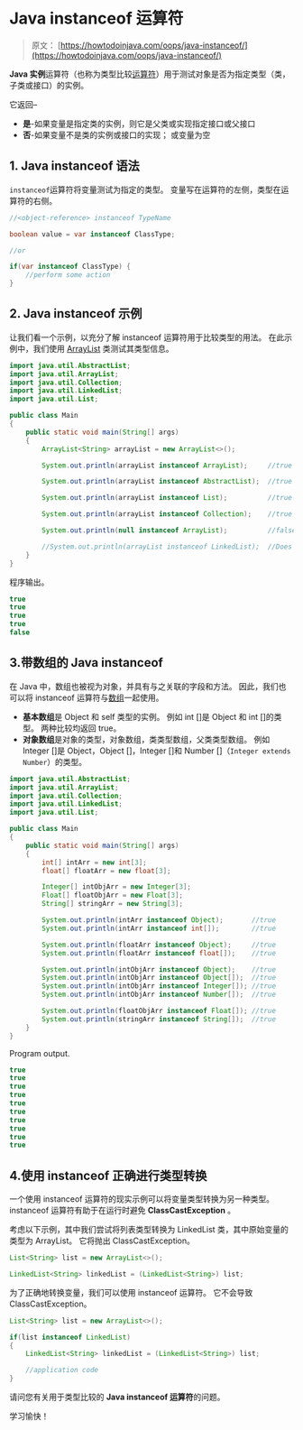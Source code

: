 # Java instanceof 运算符

> 原文： [https://howtodoinjava.com/oops/java-instanceof/](https://howtodoinjava.com/oops/java-instanceof/)

**Java 实例**运算符（也称为类型比较[运算符](https://howtodoinjava.com/java/basics/operators-in-java/)）用于测试对象是否为指定类型（类，子类或接口）的实例。

它返回–

*   **是**-如果变量是指定类的实例，则它是父类或实现指定接口或父接口
*   **否**-如果变量不是类的实例或接口的实现； 或变量为空

## 1\. Java instanceof 语法

`instanceof`运算符将变量测试为指定的类型。 变量写在运算符的左侧，类型在运算符的右侧。

```java
//<object-reference> instanceof TypeName

boolean value = var instanceof ClassType;

//or

if(var instanceof ClassType) {
	//perform some action
}

```

## 2\. Java instanceof 示例

让我们看一个示例，以充分了解 instanceof 运算符用于比较类型的用法。 在此示例中，我们使用 [ArrayList](https://howtodoinjava.com/java-arraylist/) 类测试其类型信息。

```java
import java.util.AbstractList;
import java.util.ArrayList;
import java.util.Collection;
import java.util.LinkedList;
import java.util.List;

public class Main 
{
	public static void main(String[] args) 
	{
		ArrayList<String> arrayList = new ArrayList<>();

		System.out.println(arrayList instanceof ArrayList);		//true

		System.out.println(arrayList instanceof AbstractList);	//true

		System.out.println(arrayList instanceof List);			//true

		System.out.println(arrayList instanceof Collection);	//true

		System.out.println(null instanceof ArrayList);			//false

		//System.out.println(arrayList instanceof LinkedList);	//Does not compile
	}
}

```

程序输出。

```java
true
true
true
true
false

```

## 3.带数组的 Java instanceof

在 Java 中，数组也被视为对象，并具有与之关联的字段和方法。 因此，我们也可以将 instanceof 运算符与[数组](https://howtodoinjava.com/java-array/)一起使用。

*   **基本数组**是 Object 和 self 类型的实例。 例如 int []是 Object 和 int []的类型。 两种比较均返回 true。
*   **对象数组**是对象的类型，对象数组，类类型数组，父类类型数组。 例如 Integer []是 Object，Object []，Integer []和 Number []（`Integer extends Number`）的类型。

```java
import java.util.AbstractList;
import java.util.ArrayList;
import java.util.Collection;
import java.util.LinkedList;
import java.util.List;

public class Main 
{
	public static void main(String[] args) 
	{
		int[] intArr = new int[3];
		float[] floatArr = new float[3];

		Integer[] intObjArr = new Integer[3];
		Float[] floatObjArr = new Float[3];
		String[] stringArr = new String[3];

		System.out.println(intArr instanceof Object);		//true
		System.out.println(intArr instanceof int[]);		//true

		System.out.println(floatArr instanceof Object);		//true
		System.out.println(floatArr instanceof float[]);	//true

		System.out.println(intObjArr instanceof Object);	//true
		System.out.println(intObjArr instanceof Object[]);	//true
		System.out.println(intObjArr instanceof Integer[]);	//true
		System.out.println(intObjArr instanceof Number[]);	//true

		System.out.println(floatObjArr instanceof Float[]);	//true
		System.out.println(stringArr instanceof String[]);	//true
	}
}

```

Program output.

```java
true
true
true
true
true
true
true
true
true
true

```

## 4.使用 instanceof 正确进行类型转换

一个使用 instanceof 运算符的现实示例可以将变量类型转换为另一种类型。 instanceof 运算符有助于在运行时避免 **ClassCastException** 。

考虑以下示例，其中我们尝试将列表类型转换为 LinkedList 类，其中原始变量的类型为 ArrayList。 它将抛出 ClassCastException。

```java
List<String> list = new ArrayList<>();

LinkedList<String> linkedList = (LinkedList<String>) list;

```

为了正确地转换变量，我们可以使用 instanceof 运算符。 它不会导致 ClassCastException。

```java
List<String> list = new ArrayList<>();

if(list instanceof LinkedList) 
{
	LinkedList<String> linkedList = (LinkedList<String>) list;

	//application code
}

```

请问您有关用于类型比较的 **Java instanceof 运算符**的问题。

学习愉快！